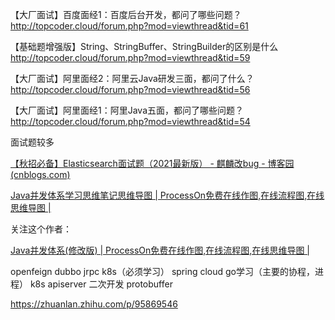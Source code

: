 【大厂面试】百度面经1：百度后台开发，都问了哪些问题？
http://topcoder.cloud/forum.php?mod=viewthread&tid=61

【基础题增强版】String、StringBuffer、StringBuilder的区别是什么
http://topcoder.cloud/forum.php?mod=viewthread&tid=59

【大厂面试】阿里面经2：阿里云Java研发三面，都问了什么？
http://topcoder.cloud/forum.php?mod=viewthread&tid=56

【大厂面试】阿里面经1：阿里Java五面，都问了哪些问题？
http://topcoder.cloud/forum.php?mod=viewthread&tid=54

面试题较多

[【秋招必备】Elasticsearch面试题（2021最新版） - 麒麟改bug - 博客园 (cnblogs.com)](https://www.cnblogs.com/QLCZ/p/15044301.html)



[Java并发体系学习思维笔记思维导图 | ProcessOn免费在线作图,在线流程图,在线思维导图 |](https://www.processon.com/view/5fdc18d107912978f3f8cfc9?fromnew=1)

关注这个作者：

[Java并发体系(修改版) | ProcessOn免费在线作图,在线流程图,在线思维导图 |](https://www.processon.com/view/5cd36b96e4b08b66b9cb2378?fromnew=1)

openfeign  dubbo  jrpc    k8s（必须学习）  spring cloud   go学习（主要的协程，进程）  k8s apiserver        二次开发   protobuffer

https://zhuanlan.zhihu.com/p/95869546


